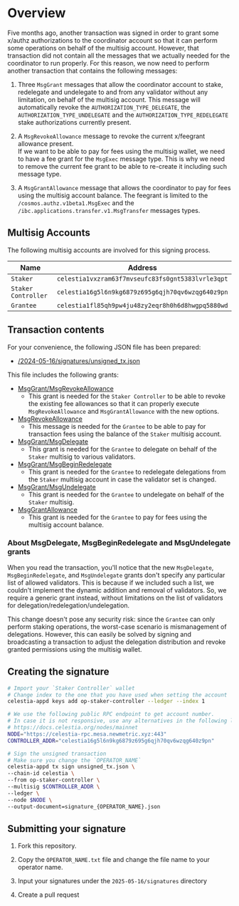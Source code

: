# Overview

Five months ago, another transaction was signed in order to grant some x/authz authorizations to the coordinator account so that it can perform some operations on behalf of the multisig account. However, that transaction did not contain all the messages that we actually needed for the coordinator to run properly. For this reason, we now need to perform another transaction that contains the following messages:

1. Three `MsgGrant` messages that allow the coordinator account to stake, redelegate and undelegate to and from any validator without any limitation, on behalf of the multisig account.
This message will automatically revoke the `AUTHORIZATION_TYPE_DELEGATE`, the `AUTHORIZATION_TYPE_UNDELEGATE` and the `AUTHORIZATION_TYPE_REDELEGATE` stake authorizations currently present.

3. A `MsgRevokeAllowance` message to revoke the current x/feegrant allowance present.  
If we want to be able to pay for fees using the multisig wallet, we need to have a fee grant for the `MsgExec` message type. This is why we need to remove the current fee grant to be able to re-create it including such message type.

5. A `MsgGrantAllowance` message that allows the coordinator to pay for fees using the multisig account balance.
The feegrant is limited to the `/cosmos.authz.v1beta1.MsgExec` and the `/ibc.applications.transfer.v1.MsgTransfer` messages types.

## Multisig Accounts

The following multisig accounts are involved for this signing process.

| Name | Address |
|---|---|
| `Staker`            |`celestia1vxzram63f7mvseufc83fs0gnt5383lvrle3qpt` |
| `Staker Controller` |`celestia16g5l6n9kg6879z695g6qjh70qv6wzqg640z9pn` |
| `Grantee`           |`celestia1fl85qh9pw4ju48zy2eqr8h0h6d8hwgpq5880wd` |

## Transaction contents

For your convenience, the following JSON file has been prepared:

- [/2024-05-16/signatures/unsigned_tx.json](https://github.com/milkyway-labs/operators/blob/main/2024-05-16/signatures/unsigned_tx.json)

This file includes the following grants:
- [MsgGrant/MsgRevokeAllowance](https://github.com/cosmos/cosmos-sdk/blob/v0.46.14/proto/cosmos/feegrant/v1beta1/tx.proto#L20)
    - This grant is needed for the `Staker Controller` to be able to revoke the existing fee allowances so that it can properly execute  `MsgRevokeAllowance` and `MsgGrantAllowance` with the new options.
- [MsgRevokeAllowance](https://github.com/cosmos/cosmos-sdk/blob/v0.46.14/proto/cosmos/feegrant/v1beta1/tx.proto#L20)
    - This message is needed for the `Grantee` to be able to pay for transaction fees using the balance of the `Staker` multisig account.
- [MsgGrant/MsgDelegate](https://github.com/cosmos/cosmos-sdk/blob/v0.46.14/proto/cosmos/staking/v1beta1/tx.proto#L26)
    - This grant is needed for the `Grantee` to delegate on behalf of the `Staker` multisig to various validators.
- [MsgGrant/MsgBeginRedelegate](https://github.com/cosmos/cosmos-sdk/blob/v0.46.14/proto/cosmos/staking/v1beta1/tx.proto#L30)
    - This grant is needed for the `Grantee` to redelegate delegations from the `Staker` multisig account in case the validator set is changed.
- [MsgGrant/MsgUndelegate](https://github.com/cosmos/cosmos-sdk/blob/v0.46.14/proto/cosmos/staking/v1beta1/tx.proto#L34)
    - This grant is needed for the `Grantee` to undelegate on behalf of the `Staker` multisig.
- [MsgGrantAllowance](https://github.com/cosmos/cosmos-sdk/blob/v0.46.14/proto/cosmos/feegrant/v1beta1/tx.proto#L16)
    - This grant is needed for the `Grantee` to pay for fees using the multisig account balance.

### About MsgDelegate, MsgBeginRedelegate and MsgUndelegate grants

When you read the transaction, you'll notice that the new `MsgDelegate`, `MsgBeginRedelegate`, and `MsgUndelegate` grants don't specify any particular list of allowed validators. This is because if we included such a list, we couldn't implement the dynamic addition and removal of validators. So, we require a generic grant instead, without limitations on the list of validators for delegation/redelegation/undelegation.

This change doesn't pose any security risk: since the `Grantee` can only perform staking operations, the worst-case scenario is mismanagement of delegations. However, this can easily be solved by signing and broadcasting a transaction to adjust the delegation distribution and revoke granted permissions using the multisig wallet.

## Creating the signature

```bash
# Import your `Staker Controller` wallet
# Change index to the one that you have used when setting the account
celestia-appd keys add op-staker-controller --ledger --index 1

# We use the following public RPC endpoint to get account number.
# In case it is not responsive, use any alternatives in the following link
# https://docs.celestia.org/nodes/mainnet
NODE="https://celestia-rpc.mesa.newmetric.xyz:443"
CONTROLLER_ADDR="celestia16g5l6n9kg6879z695g6qjh70qv6wzqg640z9pn"

# Sign the unsigned transaction
# Make sure you change the `OPERATOR_NAME`
celestia-appd tx sign unsigned_tx.json \
--chain-id celestia \
--from op-staker-controller \
--multisig $CONTROLLER_ADDR \
--ledger \
--node $NODE \
--output-document=signature_{OPERATOR_NAME}.json
```

## Submitting your signature

1. Fork this repository.

2. Copy the `OPERATOR_NAME.txt` file and change the file name to your operator name.

3. Input your signatures under the `2025-05-16/signatures` directory

4. Create a pull request
